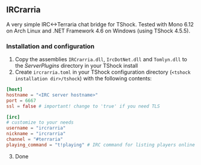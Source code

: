 ## IRCrarria
A very simple IRC<->Terraria chat bridge for TShock. Tested with Mono 6.12 on Arch Linux and .NET Framework 4.6 on Windows (using TShock 4.5.5).
### Installation and configuration
1. Copy the assemblies `IRCrarria.dll`, `IrcDotNet.dll` and `Tomlyn.dll` to the *ServerPlugins* directory in your TShock install
2. Create `ircrarria.toml` in your TShock configuration directory (`<tshock installation dir>/tshock`) with the following contents:
```toml
[host]
hostname = "<IRC server hostname>"
port = 6667
ssl = false # important! change to 'true' if you need TLS

[irc]
# customize to your needs
username = "ircrarria"
nickname = "ircrarria"
channel = "#terraria"
playing_command = "t!playing" # IRC command for listing players online
```
3. Done
